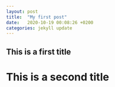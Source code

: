 ```yaml
---
layout: post
title:  "My first post"
date:   2020-10-19 00:08:26 +0200
categories: jekyll update
---
```


## This is a first title

# This is a second title


